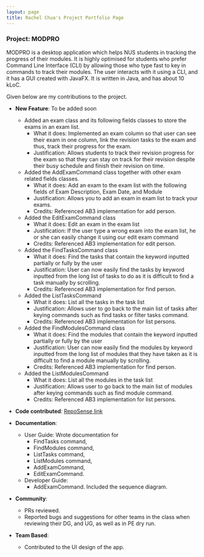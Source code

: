 ```yaml
---
layout: page
title: Rachel Chua's Project Portfolio Page
---
```


### Project: MODPRO

MODPRO is a desktop application which helps NUS students in tracking the progress of their modules. It is highly optimised for students who prefer Command Line Interface (CLI) by allowing those who type fast to key in commands to track their modules. The user interacts with it using a CLI, and it has a GUI created with JavaFX. It is written in Java, and has about 10 kLoC.

Given below are my contributions to the project.

* **New Feature**: To be added soon
  * Added an exam class and its following fields classes to store the exams in an exam list.
    * What it does: Implemented an exam column so that user can see their exam in one column, link the revision tasks to the exam and thus, track their progress for the exam.
    * Justification: Allows students to track their revision progress for the exam so that they can stay on track for their revision despite their busy schedule and finish their revision on time.
  * Added the AddExamCommand class together with other exam related fields classes.
    * What it does: Add an exam to the exam list with the following fields of Exam Description, Exam Date, and Module
    * Justification: Allows you to add an exam in exam list to track your exams.
    * Credits: Referenced AB3 implementation for add person. 
  * Added the EditExamCommand class 
    * What it does: Edit an exam in the exam list
    * Justification: If the user type a wrong exam into the exam list, he or she can easily change it using our edit exam command
    * Credits: Referenced AB3 implementation for edit person. 
  * Added the FindTasksCommand class 
    * What it does: Find the tasks that contain the keyword inputted partially or fully by the user 
    * Justification: User can now easily find the tasks by keyword inputted from the long list of tasks to do as it is difficult to find a task manually by scrolling.
    * Credits: Referenced AB3 implementation for find person.
  * Added the ListTasksCommand
    * What it does: List all the tasks in the task list
    * Justification: Allows user to go back to the main list of tasks after keying commands such as find tasks or filter tasks command.
    * Credits: Referenced AB3 implementation for list persons. 
  * Added the FindModulesCommand class
    * What it does: Find the modules that contain the keyword inputted partially or fully by the user
    * Justification: User can now easily find the modules by keyword inputted from the long list of modules that they have taken as it is difficult to find a module manually by scrolling.
    * Credits: Referenced AB3 implementation for find person.
  * Added the ListModulesCommand
    * What it does: List all the modules in the task list
    * Justification: Allows user to go back to the main list of modules after keying commands such as find module command.
    * Credits: Referenced AB3 implementation for list persons.
* **Code contributed**: [RepoSense link](https://nus-cs2103-ay2223s1.github.io/tp-dashboard/?search=rachelchua)

* **Documentation**:
    * User Guide:
  Wrote documentation for 
      * FindTasks command, 
      * FindModules command, 
      * ListTasks command,  
      * ListModules command, 
      * AddExamCommand, 
      * EditExamCommand. 
    * Developer Guide:
        * AddExamCommand. Included the sequence diagram. 

* **Community**:
    * PRs reviewed.
    * Reported bugs and suggestions for other teams in the class when reviewing their DG, and UG, as well as in PE dry run.
* **Team Based**:
    * Contributed to the UI design of the app.

